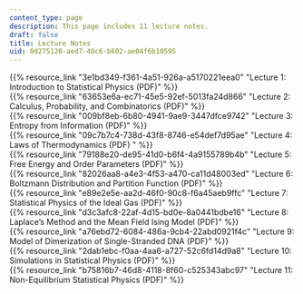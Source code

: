 ```yaml
---
content_type: page
description: This page includes 11 lecture notes.
draft: false
title: Lecture Notes
uid: 0d275120-aed7-40c6-b602-ae04f6b10595
---
```

{{% resource_link "3e1bd349-f361-4a51-926a-a5170221eea0" "Lecture 1: Introduction to Statistical Physics (PDF)" %}}   
{{% resource_link "63653e6a-ec71-45e5-92ef-5013fa24d866" "Lecture 2: Calculus, Probability, and Combinatorics (PDF)" %}}   
{{% resource_link "009bf8eb-6b80-4941-9ae9-3447dfce9742" "Lecture 3: Entropy from Information (PDF)" %}}   
{{% resource_link "09c7b7c4-738d-43f8-8746-e54def7d95ae" "Lecture 4: Laws of Thermodynamics (PDF) " %}}   
{{% resource_link "79188e20-de95-41d0-b6f4-4a9155789b4b" "Lecture 5: Free Energy and Order Parameters (PDF)" %}}   
{{% resource_link "82026aa8-a4e3-4f53-a470-ca11d48003ed" "Lecture 6: Boltzmann Distribution and Partition Function (PDF)" %}}   
{{% resource_link "e89e2e5e-aa2d-46f0-90c8-f6a45aeb9ffc" "Lecture 7: Statistical Physics of the Ideal Gas (PDF)" %}}   
{{% resource_link "d3c3afc8-22af-4d15-bd0e-8a0441bdbe16" "Lecture 8: Laplace’s Method and the Mean Field Ising Model (PDF)" %}}   
{{% resource_link "a76ebd72-6084-486a-9cb4-22abd0921f4c" "Lecture 9: Model of Dimerization of Single-Stranded DNA (PDF)" %}}   
{{% resource_link "2dab1ebc-f0aa-4aa6-a727-52c6fd14d9a8" "Lecture 10: Simulations in Statistical Physics (PDF)" %}}   
{{% resource_link "b75816b7-46d8-4118-8f60-c525343abc97" "Lecture 11: Non-Equilibrium Statistical Physics (PDF)" %}}